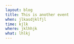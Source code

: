 ```yaml
---
layout: blog
title: This is another event
when: jlkasdjklfjl
time: kjlk
where: jklhhjk
what: lhlkj
---
```


